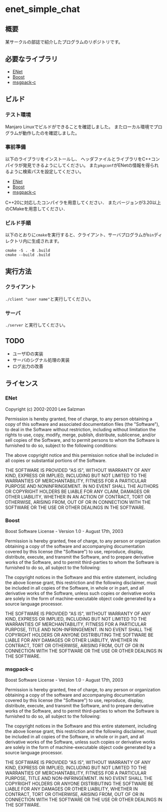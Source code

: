 #  enet_simple_chat
## 概要
某サークルの部誌で紹介したプログラムのリポジトリです。

## 必要なライブラリ
- [ENet](http://enet.bespin.org/)
- [Boost](https://www.boost.org/)
- [msgpack-c](https://github.com/msgpack/msgpack-c/tree/cpp_master)

## ビルド
### テスト環境
Manjaro Linuxでビルドができることを確認しました。
またローカル環境でプログラムが動作したのを確認しました。

### 事前準備
以下のライブラリをインストールし、
ヘッダファイルとライブラリをC++コンパイラが発見できるようにしてください。
また`pkgconf`がENetの情報を得られるように検索パスを設定してください。

- [ENet](http://enet.bespin.org/)
- [Boost](https://www.boost.org/)
- [msgpack-c](https://github.com/msgpack/msgpack-c/tree/cpp_master)

C++20に対応したコンパイラを用意してください．
またバージョンが3.20以上のCMakeを用意してください．

### ビルド手順
以下のとおりに`cmake`を実行すると、クライアント、サーバプログラムが`bin`ディレクトリ内に生成されます。

```
cmake -S . -B .build
cmake --build .build
```

## 実行方法
### クライアント
`./client "user name"`と実行してください。

### サーバ
`./server` と実行してください。

## TODO
- ユーザIDの実装
- サーバのシグナル処理の実装
- ログ出力の改善

## ライセンス
### ENet
Copyright (c) 2002-2020 Lee Salzman

Permission is hereby granted, free of charge, to any person obtaining a copy of this software and associated documentation files (the "Software"), to deal in the Software without restriction, including without limitation the rights to use, copy, modify, merge, publish, distribute, sublicense, and/or sell copies of the Software, and to permit persons to whom the Software is furnished to do so, subject to the following conditions:

The above copyright notice and this permission notice shall be included in all copies or substantial portions of the Software.

THE SOFTWARE IS PROVIDED "AS IS", WITHOUT WARRANTY OF ANY KIND, EXPRESS OR IMPLIED, INCLUDING BUT NOT LIMITED TO THE WARRANTIES OF MERCHANTABILITY, FITNESS FOR A PARTICULAR PURPOSE AND NONINFRINGEMENT. IN NO EVENT SHALL THE AUTHORS OR COPYRIGHT HOLDERS BE LIABLE FOR ANY CLAIM, DAMAGES OR OTHER LIABILITY, WHETHER IN AN ACTION OF CONTRACT, TORT OR OTHERWISE, ARISING FROM, OUT OF OR IN CONNECTION WITH THE SOFTWARE OR THE USE OR OTHER DEALINGS IN THE SOFTWARE.

### Boost
Boost Software License - Version 1.0 - August 17th, 2003

Permission is hereby granted, free of charge, to any person or organization
obtaining a copy of the software and accompanying documentation covered by
this license (the "Software") to use, reproduce, display, distribute,
execute, and transmit the Software, and to prepare derivative works of the
Software, and to permit third-parties to whom the Software is furnished to
do so, all subject to the following:

The copyright notices in the Software and this entire statement, including
the above license grant, this restriction and the following disclaimer,
must be included in all copies of the Software, in whole or in part, and
all derivative works of the Software, unless such copies or derivative
works are solely in the form of machine-executable object code generated by
a source language processor.

THE SOFTWARE IS PROVIDED "AS IS", WITHOUT WARRANTY OF ANY KIND, EXPRESS OR
IMPLIED, INCLUDING BUT NOT LIMITED TO THE WARRANTIES OF MERCHANTABILITY,
FITNESS FOR A PARTICULAR PURPOSE, TITLE AND NON-INFRINGEMENT. IN NO EVENT
SHALL THE COPYRIGHT HOLDERS OR ANYONE DISTRIBUTING THE SOFTWARE BE LIABLE
FOR ANY DAMAGES OR OTHER LIABILITY, WHETHER IN CONTRACT, TORT OR OTHERWISE,
ARISING FROM, OUT OF OR IN CONNECTION WITH THE SOFTWARE OR THE USE OR OTHER
DEALINGS IN THE SOFTWARE.

### msgpack-c
Boost Software License - Version 1.0 - August 17th, 2003

Permission is hereby granted, free of charge, to any person or organization
obtaining a copy of the software and accompanying documentation covered by
this license (the "Software") to use, reproduce, display, distribute,
execute, and transmit the Software, and to prepare derivative works of the
Software, and to permit third-parties to whom the Software is furnished to
do so, all subject to the following:

The copyright notices in the Software and this entire statement, including
the above license grant, this restriction and the following disclaimer,
must be included in all copies of the Software, in whole or in part, and
all derivative works of the Software, unless such copies or derivative
works are solely in the form of machine-executable object code generated by
a source language processor.

THE SOFTWARE IS PROVIDED "AS IS", WITHOUT WARRANTY OF ANY KIND, EXPRESS OR
IMPLIED, INCLUDING BUT NOT LIMITED TO THE WARRANTIES OF MERCHANTABILITY,
FITNESS FOR A PARTICULAR PURPOSE, TITLE AND NON-INFRINGEMENT. IN NO EVENT
SHALL THE COPYRIGHT HOLDERS OR ANYONE DISTRIBUTING THE SOFTWARE BE LIABLE
FOR ANY DAMAGES OR OTHER LIABILITY, WHETHER IN CONTRACT, TORT OR OTHERWISE,
ARISING FROM, OUT OF OR IN CONNECTION WITH THE SOFTWARE OR THE USE OR OTHER
DEALINGS IN THE SOFTWARE.